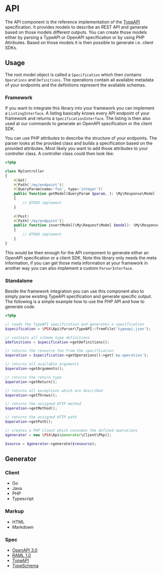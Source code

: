 
# API

The API component is the reference implementation of the [TypeAPI](http://typeapi.org/) specification.
It provides models to describe an REST API and generate based on those models different outputs. You can create those
models either by parsing a TypeAPI or OpenAPI specification or by using PHP Attributes. Based on those models it is then
possible to generate i.e. client SDKs.

## Usage

The root model object is called a `Specification` which then contains `Operations` and `Definitions`. The operations
contain all available metadata of your endpoints and the definitions represent the available schemas.

### Framework

If you want to integrate this library into your framework you can implement a `ListingInterface`. A listing basically
knows every API endpoint of your framework and returns a `SpecificationInterface`. The listing is then also used at
our commands to generate an OpenAPI specification or the client SDK.

You can use PHP attributes to describe the structure of your endpoints. The parser looks at the provided class and
builds a specification based on the provided attributes. Most likely you want to add those attributes to your controller
class. A controller class could then look like:

```php
<?php

class MyController
{
    #[Get]
    #[Path('/my/endpoint')]
    #[QueryParam(name='foo', type='integer')]
    public function getModel(QueryParam $param, ): \My\Response\Model
    {
        // @TODO implement
    }
    
    #[Post]
    #[Path('/my/endpoint')]
    public function insertModel(\My\Request\Model $model): \My\Response\Model
    {
        // @TODO implement
    }
}

```

This would be then enough for the API component to generate either an OpenAPI specification or a client SDK.
Note this library only needs the meta information, if you can get those meta information at your framework in another
way you can also implement a custom `ParserInterface`.

### Standalone

Beside the framework integration you can use this component also to simply parse existing TypeAPI specification and
generate specific output. The following is a simple example how to use the PHP API and how to generate code.

```php
<?php

// reads the TypeAPI specification and generates a specification
$specification = \PSX\Api\Parser\TypeAPI::fromFile('typeapi.json');

// contains all schema type definitions
$definitions = $specification->getDefinitions();

// returns the resource foo from the specification
$operation = $specification->getOperations()->get('my.operation');

// returns all available arguments
$operation->getArguments();

// returns the return type
$operation->getReturn();

// returns all exceptions which are described
$operation->getThrows();

// returns the assigned HTTP method
$operation->getMethod();

// returns the assigned HTTP path
$operation->getPath();

// creates a PHP client which consumes the defined operations
$generator = new \PSX\Api\Generator\Client\Php();

$source = $generator->generate($resource);

```

## Generator

### Client

- Go
- Java
- PHP
- Typescript

### Markup

- HTML
- Markdown

### Spec

- [OpenAPI 3.0](https://github.com/OAI/OpenAPI-Specification/blob/main/versions/3.1.0.md)
- [RAML 1.0](http://raml.org/)
- [TypeAPI](https://typeapi.org/)
- [TypeSchema](https://typeschema.org/)
